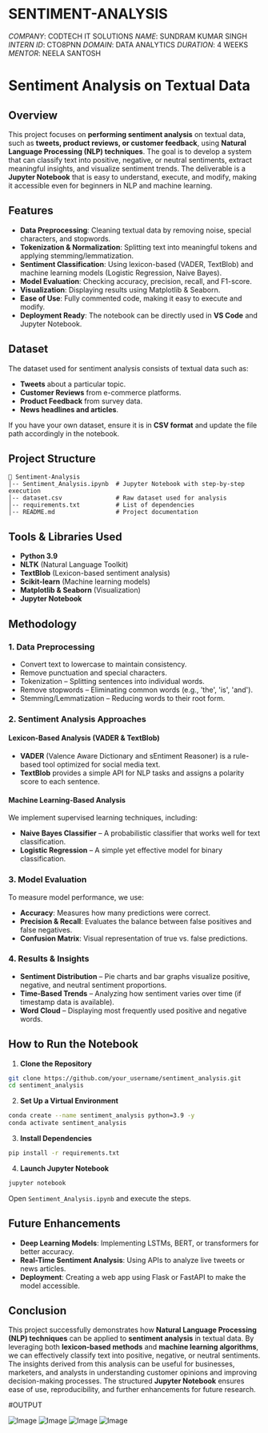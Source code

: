 # SENTIMENT-ANALYSIS

*COMPANY*: CODTECH IT SOLUTIONS
*NAME*: SUNDRAM KUMAR SINGH
*INTERN ID*: CTO8PNN
*DOMAIN*: DATA ANALYTICS
*DURATION*: 4 WEEKS
*MENTOR*: NEELA SANTOSH

# Sentiment Analysis on Textual Data

## Overview
This project focuses on **performing sentiment analysis** on textual data, such as **tweets, product reviews, or customer feedback**, using **Natural Language Processing (NLP) techniques**. The goal is to develop a system that can classify text into positive, negative, or neutral sentiments, extract meaningful insights, and visualize sentiment trends. The deliverable is a **Jupyter Notebook** that is easy to understand, execute, and modify, making it accessible even for beginners in NLP and machine learning.

## Features
- **Data Preprocessing**: Cleaning textual data by removing noise, special characters, and stopwords.
- **Tokenization & Normalization**: Splitting text into meaningful tokens and applying stemming/lemmatization.
- **Sentiment Classification**: Using lexicon-based (VADER, TextBlob) and machine learning models (Logistic Regression, Naive Bayes).
- **Model Evaluation**: Checking accuracy, precision, recall, and F1-score.
- **Visualization**: Displaying results using Matplotlib & Seaborn.
- **Ease of Use**: Fully commented code, making it easy to execute and modify.
- **Deployment Ready**: The notebook can be directly used in **VS Code** and Jupyter Notebook.

## Dataset
The dataset used for sentiment analysis consists of textual data such as:
- **Tweets** about a particular topic.
- **Customer Reviews** from e-commerce platforms.
- **Product Feedback** from survey data.
- **News headlines and articles**.

If you have your own dataset, ensure it is in **CSV format** and update the file path accordingly in the notebook.

## Project Structure
```
📂 Sentiment-Analysis
│-- Sentiment_Analysis.ipynb  # Jupyter Notebook with step-by-step execution
│-- dataset.csv               # Raw dataset used for analysis
│-- requirements.txt          # List of dependencies
│-- README.md                 # Project documentation
```

## Tools & Libraries Used
- **Python 3.9**
- **NLTK** (Natural Language Toolkit)
- **TextBlob** (Lexicon-based sentiment analysis)
- **Scikit-learn** (Machine learning models)
- **Matplotlib & Seaborn** (Visualization)
- **Jupyter Notebook**

## Methodology
### 1. **Data Preprocessing**
- Convert text to lowercase to maintain consistency.
- Remove punctuation and special characters.
- Tokenization – Splitting sentences into individual words.
- Remove stopwords – Eliminating common words (e.g., 'the', 'is', 'and').
- Stemming/Lemmatization – Reducing words to their root form.

### 2. **Sentiment Analysis Approaches**
#### **Lexicon-Based Analysis (VADER & TextBlob)**
- **VADER** (Valence Aware Dictionary and sEntiment Reasoner) is a rule-based tool optimized for social media text.
- **TextBlob** provides a simple API for NLP tasks and assigns a polarity score to each sentence.

#### **Machine Learning-Based Analysis**
We implement supervised learning techniques, including:
- **Naive Bayes Classifier** – A probabilistic classifier that works well for text classification.
- **Logistic Regression** – A simple yet effective model for binary classification.

### 3. **Model Evaluation**
To measure model performance, we use:
- **Accuracy**: Measures how many predictions were correct.
- **Precision & Recall**: Evaluates the balance between false positives and false negatives.
- **Confusion Matrix**: Visual representation of true vs. false predictions.

### 4. **Results & Insights**
- **Sentiment Distribution** – Pie charts and bar graphs visualize positive, negative, and neutral sentiment proportions.
- **Time-Based Trends** – Analyzing how sentiment varies over time (if timestamp data is available).
- **Word Cloud** – Displaying most frequently used positive and negative words.

## How to Run the Notebook
1. **Clone the Repository**
```bash
git clone https://github.com/your_username/sentiment_analysis.git
cd sentiment_analysis
```

2. **Set Up a Virtual Environment**
```bash
conda create --name sentiment_analysis python=3.9 -y
conda activate sentiment_analysis
```

3. **Install Dependencies**
```bash
pip install -r requirements.txt
```

4. **Launch Jupyter Notebook**
```bash
jupyter notebook
```
Open `Sentiment_Analysis.ipynb` and execute the steps.

## Future Enhancements
- **Deep Learning Models**: Implementing LSTMs, BERT, or transformers for better accuracy.
- **Real-Time Sentiment Analysis**: Using APIs to analyze live tweets or news articles.
- **Deployment**: Creating a web app using Flask or FastAPI to make the model accessible.

## Conclusion
This project successfully demonstrates how **Natural Language Processing (NLP) techniques** can be applied to **sentiment analysis** in textual data. By leveraging both **lexicon-based methods** and **machine learning algorithms**, we can effectively classify text into positive, negative, or neutral sentiments. The insights derived from this analysis can be useful for businesses, marketers, and analysts in understanding customer opinions and improving decision-making processes. The structured **Jupyter Notebook** ensures ease of use, reproducibility, and further enhancements for future research.


#OUTPUT

![Image](https://github.com/user-attachments/assets/52534a85-72eb-4416-97a1-6081bcdabbbe)
![Image](https://github.com/user-attachments/assets/b843ca28-65c5-4644-85dd-f39b7c47f6a9)
![Image](https://github.com/user-attachments/assets/1d7c7c55-c293-4751-bbe2-bba6d4e2a0d6)
![Image](https://github.com/user-attachments/assets/6975734d-e14d-433f-b007-7a711a2f010a)
